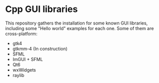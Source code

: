 # Cpp GUI libraries

This repository gathers the installation for some known GUI libraries, including
some "Hello world" examples for each one. Some of them are cross-platform:

- gtk4
- gtkmm-4 (In construction)
- SFML
- ImGUI + SFML
- Qt6
- wxWidgets
- raylib
